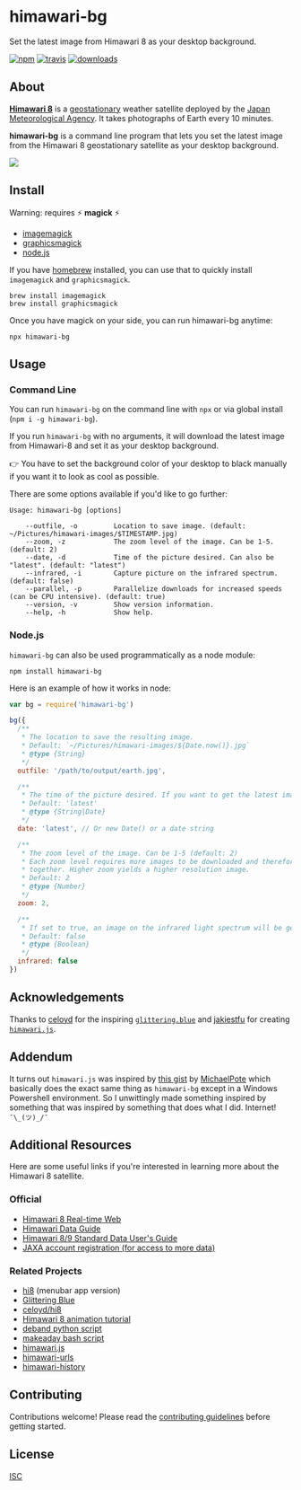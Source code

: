# himawari-bg

Set the latest image from Himawari 8 as your desktop background.

[![npm][npm-image]][npm-url]
[![travis][travis-image]][travis-url]
[![downloads][downloads-image]][npm-url]

[npm-image]: https://img.shields.io/npm/v/himawari-bg.svg
[npm-url]: https://www.npmjs.com/package/himawari-bg
[travis-image]: https://img.shields.io/travis/ungoldman/himawari-bg.svg
[travis-url]: https://travis-ci.org/ungoldman/himawari-bg
[downloads-image]: https://img.shields.io/npm/dm/himawari-bg.svg

## About

**[Himawari 8](http://himawari8.nict.go.jp/)** is a [geostationary](https://en.wikipedia.org/wiki/Geostationary_orbit) weather satellite deployed by the [Japan Meteorological Agency](http://www.jma.go.jp/jma/indexe.html). It takes photographs of Earth every 10 minutes.

**himawari-bg** is a command line program that lets you set the latest image from the Himawari 8 geostationary satellite as your desktop background.

![](screenshot.jpg)

## Install

Warning: requires :zap: **magick** :zap:

* [imagemagick](http://www.imagemagick.org/script/index.php)
* [graphicsmagick](http://www.graphicsmagick.org)
* [node.js](https://nodejs.org/en/download/)

If you have [homebrew](http://brew.sh/) installed, you can use that to quickly install `imagemagick` and `graphicsmagick`.

```
brew install imagemagick
brew install graphicsmagick
```

Once you have magick on your side, you can run himawari-bg anytime:

```
npx himawari-bg
```

## Usage

### Command Line

You can run `himawari-bg` on the command line with `npx` or via global install (`npm i -g himawari-bg`).

If you run `himawari-bg` with no arguments, it will download the latest image from Himawari-8 and set it as your desktop background.

:point_right: You have to set the background color of your desktop to black manually if you want it to look as cool as possible.

There are some options available if you'd like to go further:

```
Usage: himawari-bg [options]

    --outfile, -o         Location to save image. (default: ~/Pictures/himawari-images/$TIMESTAMP.jpg)
    --zoom, -z            The zoom level of the image. Can be 1-5. (default: 2)
    --date, -d            Time of the picture desired. Can also be "latest". (default: "latest")
    --infrared, -i        Capture picture on the infrared spectrum. (default: false)
    --parallel, -p        Parallelize downloads for increased speeds (can be CPU intensive). (default: true)
    --version, -v         Show version information.
    --help, -h            Show help.
```

### Node.js

`himawari-bg` can also be used programmatically as a node module:

```
npm install himawari-bg
```

Here is an example of how it works in node:

```js
var bg = require('himawari-bg')

bg({
  /**
   * The location to save the resulting image.
   * Default: `~/Pictures/himawari-images/${Date.now()}.jpg`
   * @type {String}
   */
  outfile: '/path/to/output/earth.jpg',

  /**
   * The time of the picture desired. If you want to get the latest image, use 'latest'.
   * Default: 'latest'
   * @type {String|Date}
   */
  date: 'latest', // Or new Date() or a date string

  /**
   * The zoom level of the image. Can be 1-5 (default: 2)
   * Each zoom level requires more images to be downloaded and therefore stitched
   * together. Higher zoom yields a higher resolution image.
   * Default: 2
   * @type {Number}
   */
  zoom: 2,

  /**
   * If set to true, an image on the infrared light spectrum will be generated
   * Default: false
   * @type {Boolean}
   */
  infrared: false
})
```

## Acknowledgements

Thanks to [celoyd](https://github.com/celoyd) for the inspiring [`glittering.blue`](https://glittering.blue/) and [jakiestfu](https://github.com/jakiestfu) for creating [`himawari.js`](https://github.com/jakiestfu/himawari.js).

## Addendum

It turns out `himawari.js` was inspired by [this gist](https://gist.github.com/MichaelPote/92fa6e65eacf26219022) by [MichaelPote](https://github.com/MichaelPote) which basically does the exact same thing as `himawari-bg` except in a Windows Powershell environment. So I unwittingly made something inspired by something that was inspired by something that does what I did. Internet! `¯\_(ツ)_/¯`

## Additional Resources

Here are some useful links if you're interested in learning more about the Himawari 8 satellite.

### Official

- [Himawari 8 Real-time Web](http://himawari8.nict.go.jp)
- [Himawari Data Guide](http://www.eorc.jaxa.jp/ptree/userguide.html)
- [Himawari 8/9 Standard Data User's Guide](http://www.data.jma.go.jp/mscweb/en/himawari89/space_segment/hsd_sample/HS_D_users_guide_en_v12.pdf)
- [JAXA account registration (for access to more data)](http://www.eorc.jaxa.jp/ptree/registration_top.html)

### Related Projects

- [hi8](https://github.com/ungoldman/hi8) (menubar app version)
- [Glittering Blue](http://glittering.blue)
- [celoyd/hi8](https://github.com/celoyd/hi8)
- [Himawari 8 animation tutorial](https://gist.github.com/celoyd/b92d0de6fae1f18791ef)
- [deband python script](https://gist.github.com/celoyd/a4dd9202fe5c7978b114)
- [makeaday bash script](https://gist.github.com/celoyd/c2293929ab3fe97ea597)
- [himawari.js](https://github.com/jakiestfu/himawari.js)
- [himawari-urls](https://github.com/ungoldman/himawari-urls)
- [himawari-history](https://github.com/ungoldman/himawari-history)

## Contributing

Contributions welcome! Please read the [contributing guidelines](contributing.md) before getting started.

## License

[ISC](LICENSE.md)
